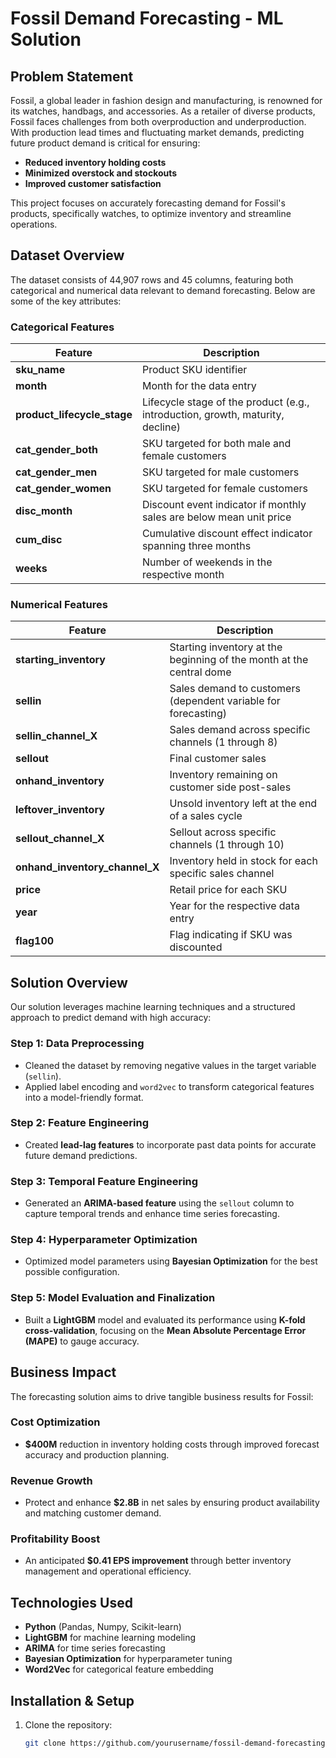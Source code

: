 # Fossil Demand Forecasting - ML Solution

## Problem Statement
Fossil, a global leader in fashion design and manufacturing, is renowned for its watches, handbags, and accessories. As a retailer of diverse products, Fossil faces challenges from both overproduction and underproduction. With production lead times and fluctuating market demands, predicting future product demand is critical for ensuring:

- **Reduced inventory holding costs**
- **Minimized overstock and stockouts**
- **Improved customer satisfaction**

This project focuses on accurately forecasting demand for Fossil's products, specifically watches, to optimize inventory and streamline operations.

## Dataset Overview
The dataset consists of 44,907 rows and 45 columns, featuring both categorical and numerical data relevant to demand forecasting. Below are some of the key attributes:

### Categorical Features

| **Feature**                | **Description**                                                                 |
|----------------------------|---------------------------------------------------------------------------------|
| **sku_name**               | Product SKU identifier                                                          |
| **month**                  | Month for the data entry                                                        |
| **product_lifecycle_stage** | Lifecycle stage of the product (e.g., introduction, growth, maturity, decline)  |
| **cat_gender_both**        | SKU targeted for both male and female customers                                 |
| **cat_gender_men**         | SKU targeted for male customers                                                 |
| **cat_gender_women**       | SKU targeted for female customers                                               |
| **disc_month**             | Discount event indicator if monthly sales are below mean unit price             |
| **cum_disc**               | Cumulative discount effect indicator spanning three months                      |
| **weeks**                  | Number of weekends in the respective month                                      |

### Numerical Features

| **Feature**                     | **Description**                                                                   |
|----------------------------------|-----------------------------------------------------------------------------------|
| **starting_inventory**           | Starting inventory at the beginning of the month at the central dome              |
| **sellin**                       | Sales demand to customers (dependent variable for forecasting)                   |
| **sellin_channel_X**             | Sales demand across specific channels (1 through 8)                              |
| **sellout**                      | Final customer sales                                                             |
| **onhand_inventory**             | Inventory remaining on customer side post-sales                                  |
| **leftover_inventory**           | Unsold inventory left at the end of a sales cycle                                |
| **sellout_channel_X**           | Sellout across specific channels (1 through 10)                                  |
| **onhand_inventory_channel_X**   | Inventory held in stock for each specific sales channel                          |
| **price**                        | Retail price for each SKU                                                         |
| **year**                         | Year for the respective data entry                                               |
| **flag100**                      | Flag indicating if SKU was discounted                                            |

## Solution Overview
Our solution leverages machine learning techniques and a structured approach to predict demand with high accuracy:

### Step 1: Data Preprocessing
- Cleaned the dataset by removing negative values in the target variable (`sellin`).
- Applied label encoding and `word2vec` to transform categorical features into a model-friendly format.

### Step 2: Feature Engineering
- Created **lead-lag features** to incorporate past data points for accurate future demand predictions.

### Step 3: Temporal Feature Engineering
- Generated an **ARIMA-based feature** using the `sellout` column to capture temporal trends and enhance time series forecasting.

### Step 4: Hyperparameter Optimization
- Optimized model parameters using **Bayesian Optimization** for the best possible configuration.

### Step 5: Model Evaluation and Finalization
- Built a **LightGBM** model and evaluated its performance using **K-fold cross-validation**, focusing on the **Mean Absolute Percentage Error (MAPE)** to gauge accuracy.

## Business Impact
The forecasting solution aims to drive tangible business results for Fossil:

### Cost Optimization
- **$400M** reduction in inventory holding costs through improved forecast accuracy and production planning.

### Revenue Growth
- Protect and enhance **$2.8B** in net sales by ensuring product availability and matching customer demand.

### Profitability Boost
- An anticipated **$0.41 EPS improvement** through better inventory management and operational efficiency.

## Technologies Used
- **Python** (Pandas, Numpy, Scikit-learn)
- **LightGBM** for machine learning modeling
- **ARIMA** for time series forecasting
- **Bayesian Optimization** for hyperparameter tuning
- **Word2Vec** for categorical feature embedding

## Installation & Setup

1. Clone the repository:
   ```bash
   git clone https://github.com/yourusername/fossil-demand-forecasting.git

 
